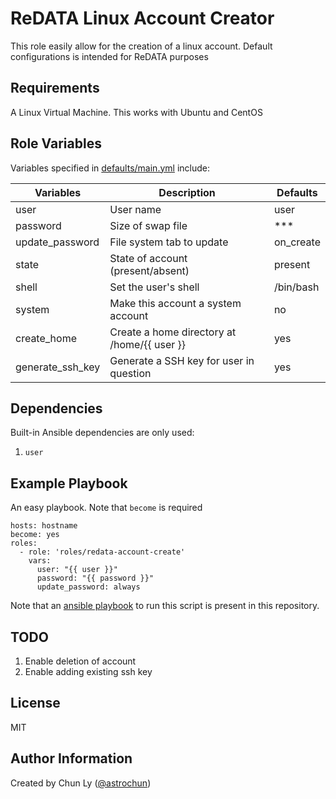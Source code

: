 ReDATA Linux Account Creator
============================

This role easily allow for the creation of a linux account.
Default configurations is intended for ReDATA purposes


Requirements
------------

A Linux Virtual Machine. This works with Ubuntu and CentOS


Role Variables
--------------

<!-- A description of the settable variables for this role should go here, including any variables that are in defaults/main.yml, vars/main.yml, and any variables that can/should be set via parameters to the role. Any variables that are read from other roles and/or the global scope (ie. hostvars, group vars, etc.) should be mentioned here as well. -->

Variables specified in [defaults/main.yml](defaults/main.yml) include:

| Variables        | Description                                 | Defaults   |
| ---------------- | ------------------------------------------- | ---------- |
| user             | User name                                   | user       |
| password         | Size of swap file                           | ***        |
| update_password  | File system tab to update                   | on_create  |
| state            | State of account (present/absent)           | present    |
| shell            | Set the user's shell                        | /bin/bash  |
| system           | Make this account a system account          | no         | 
| create_home      | Create a home directory at /home/{{ user }} | yes        | 
| generate_ssh_key | Generate a SSH key for user in question     | yes        |


Dependencies
------------

<!-- A list of other roles hosted on Galaxy should go here, plus any details in regards to parameters that may need to be set for other roles, or variables that are used from other roles. -->

Built-in Ansible dependencies are only used:
 1. `user`


Example Playbook
----------------

An easy playbook. Note that `become` is required

    hosts: hostname
    become: yes
    roles:
      - role: 'roles/redata-account-create'
        vars:
          user: "{{ user }}"
          password: "{{ password }}"
          update_password: always


Note that an [ansible playbook](../../account_create.yml) to run this script is present in this repository.


TODO
----

1. Enable deletion of account
2. Enable adding existing ssh key


License
-------

MIT


Author Information
------------------

Created by Chun Ly ([@astrochun](https://github.com/astrochun))
<!-- An optional section for the role authors to include contact information, or a website (HTML is not allowed).-->